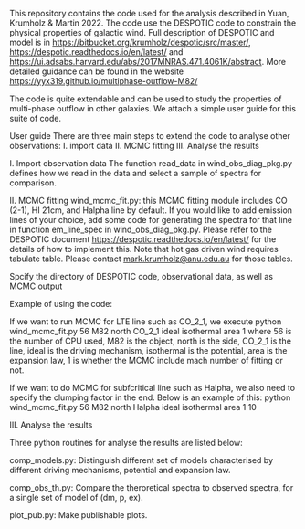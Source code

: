 This repository contains the code used for the analysis described in Yuan, Krumholz & Martin 2022. The code use the DESPOTIC code to constrain the physical properties of galactic wind. Full description of DESPOTIC and model is in https://bitbucket.org/krumholz/despotic/src/master/, https://despotic.readthedocs.io/en/latest/ and https://ui.adsabs.harvard.edu/abs/2017MNRAS.471.4061K/abstract. More detailed guidance can be found in the website https://yyx319.github.io/multiphase-outflow-M82/

The code is quite extendable and can be used to study the properties of multi-phase outflow in other galaxies. We attach a simple user guide for this suite of code. 

User guide
There are three main steps to extend the code to analyse other observations: I. import data II. MCMC fitting III. Analyse the results

I. Import observation data
The function read_data in wind_obs_diag_pkg.py defines how we read in the data and select a sample of spectra for comparison.

II. MCMC fitting
wind_mcmc_fit.py: this MCMC fitting module includes CO (2-1), HI 21cm, and Halpha line by default. If you would like to add emission lines of your choice, add some code for generating the spectra for that line in function em_line_spec in wind_obs_diag_pkg.py. Please refer to the DESPOTIC document https://despotic.readthedocs.io/en/latest/ for the details of how to implement this. Note that hot gas driven wind requires tabulate table. Please contact mark.krumholz@anu.edu.au for those tables.

Spcify the directory of DESPOTIC code, observational data, as well as MCMC output

Example of using the code:

If we want to run MCMC for LTE line such as CO_2_1, we execute
python wind_mcmc_fit.py 56 M82 north CO_2_1 ideal isothermal area 1
where 56 is the number of CPU used, M82 is the object, north is the side, CO_2_1 is the line, ideal is the driving mechanism, isothermal is the potential, area is the expansion law, 1 is whether the MCMC include mach number of fitting or not.

If we want to do MCMC for subfcritical line such as Halpha, we also need to specify the clumping factor in the end. Below is an example of this:
python wind_mcmc_fit.py 56 M82 north Halpha ideal isothermal area 1 10

III. Analyse the results

Three python routines for analyse the results are listed below:

comp_models.py: Distinguish different set of models characterised by different driving mechanisms, potential and expansion law.

comp_obs_th.py: Compare the theroretical spectra to observed spectra, for a single set of model of (dm, p, ex).

plot_pub.py: Make publishable plots.





